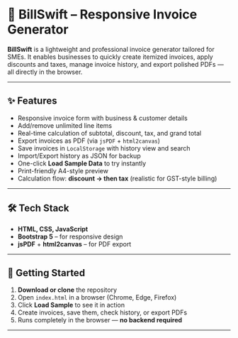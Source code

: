 # 🧾 BillSwift – Responsive Invoice Generator

**BillSwift** is a lightweight and professional invoice generator tailored for SMEs. It enables businesses to quickly create itemized invoices, apply discounts and taxes, manage invoice history, and export polished PDFs — all directly in the browser.

---

## ✨ Features

- Responsive invoice form with business & customer details  
- Add/remove unlimited line items  
- Real-time calculation of subtotal, discount, tax, and grand total  
- Export invoices as PDF (via `jsPDF` + `html2canvas`)  
- Save invoices in `LocalStorage` with history view and search  
- Import/Export history as JSON for backup  
- One-click **Load Sample Data** to try instantly  
- Print-friendly A4-style preview  
- Calculation flow: **discount → then tax** (realistic for GST-style billing)

---

## 🛠 Tech Stack

- **HTML, CSS, JavaScript**
- **Bootstrap 5** – for responsive design
- **jsPDF** + **html2canvas** – for PDF export

---

## 🚀 Getting Started

1. **Download or clone** the repository  
2. Open `index.html` in a browser (Chrome, Edge, Firefox)  
3. Click **Load Sample** to see it in action  
4. Create invoices, save them, check history, or export PDFs  
5. Runs completely in the browser — **no backend required**

---

